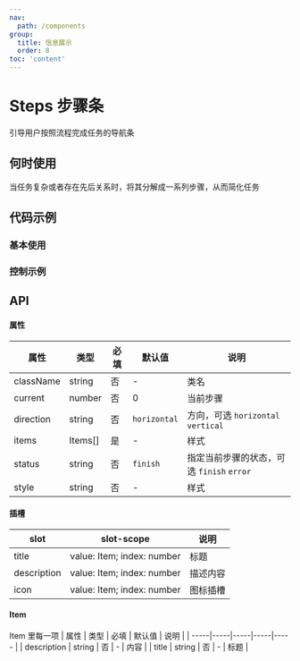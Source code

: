 ```yaml
---
nav:
  path: /components
group:
  title: 信息展示
  order: 8
toc: 'content'
---
```

# Steps 步骤条
引导用户按照流程完成任务的导航条
## 何时使用
当任务复杂或者存在先后关系时，将其分解成一系列步骤，从而简化任务
## 代码示例

### 基本使用
<code src='../../demo/pages/Steps'></code>

### 控制示例
<code src='../../demo/pages/StepsControl'></code>


## API
  
#### 属性
| 属性 | 类型 | 必填 | 默认值 | 说明 |
| -----|-----|-----|-----|----- |
| className | string | 否 | - | 类名 |
| current | number | 否 | 0 | 当前步骤 |
| direction | string | 否 | `horizontal` | 方向，可选 `horizontal` `vertical` |
| items | Items[] | 是 | - | 样式 |
| status | string | 否 | `finish` | 指定当前步骤的状态，可选 `finish` `error` |
| style | string | 否 | - | 样式 |

#### 插槽

| slot | slot-scope | 说明 |
| ----|----| ----|
| title | value: Item; index: number | 标题 |
| description | value: Item; index: number | 描述内容 |
| icon | value: Item; index: number | 图标插槽 |

#### Item
Item 里每一项
| 属性 | 类型 | 必填 | 默认值 | 说明 |
| -----|-----|-----|-----|----- |
| description | string | 否 | - | 内容 |
| title | string | 否 | - | 标题 |